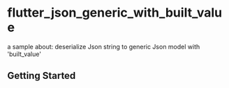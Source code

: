 # flutter_json_generic_with_built_value

a sample about: deserialize Json string to generic Json model with 'built_value'

## Getting Started


